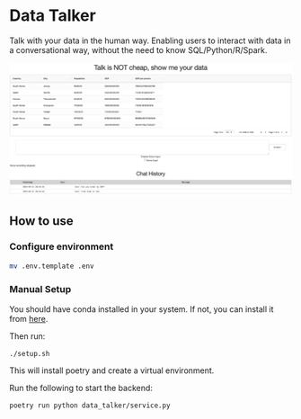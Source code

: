 # Data Talker
Talk with your data in the human way. Enabling users to interact with data in a conversational way, without the need to know SQL/Python/R/Spark.

![IMAGE ALT TEXT HERE](./image.png)

## How to use
### Configure environment
```bash
mv .env.template .env
```

### Manual Setup
You should have conda installed in your system. If not, you can install it from [here](https://docs.conda.io/projects/conda/en/latest/user-guide/install/index.html).

Then run:
```bash
./setup.sh
```
This will install poetry and create a virtual environment.

Run the following to start the backend:
```bash
poetry run python data_talker/service.py
```
